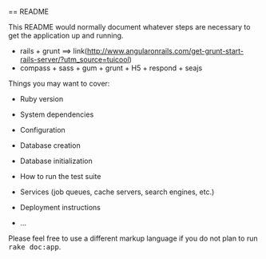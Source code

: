 == README

This README would normally document whatever steps are necessary to get the
application up and running.

* rails + grunt ==> link(http://www.angularonrails.com/get-grunt-start-rails-server/?utm_source=tuicool)
* compass + sass + gum + grunt + H5 + respond + seajs

Things you may want to cover:

* Ruby version

* System dependencies

* Configuration

* Database creation

* Database initialization

* How to run the test suite

* Services (job queues, cache servers, search engines, etc.)

* Deployment instructions

* ...


Please feel free to use a different markup language if you do not plan to run
<tt>rake doc:app</tt>.